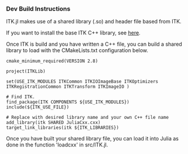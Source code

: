 ### Dev Build Instructions

ITK.jl makes use of a shared library (.so) and header file based from ITK.

If you want to install the base ITK C++ library, see [here](https://itk.org/Wiki/Getting_Started_Build/Linux).

Once ITK is build and you have written a C++ file, you can build a shared library to load with the CMakeLists.txt configuration below. 

```
cmake_minimum_required(VERSION 2.8)

project(ITKLib)

set(USE_ITK_MODULES ITKCommon ITKIOImageBase ITKOptimizers ITKRegistrationCommon ITKTransform ITKImageIO )

# Find ITK.
find_package(ITK COMPONENTS ${USE_ITK_MODULES})
include(${ITK_USE_FILE})

# Replace with desired library name and your own C++ file name
add_library(itk SHARED JuliaCxx.cxx)
target_link_libraries(itk ${ITK_LIBRARIES})
```

Once you have built your shared library file, you can load it into Julia as done in the function 'loadcxx' in src/ITK.jl.